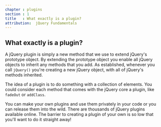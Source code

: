 ```yaml
---
chapter : plugins
section : 1
title   : What exactly is a plugin?
attribution:  jQuery Fundamentals
---
```

## What exactly is a plugin?

A jQuery plugin is simply a new method that we use to extend jQuery's prototype
object.  By extending the prototype object you enable all jQuery objects to
inherit any methods that you add.  As established, whenever you call `jQuery()`
you're creating a new jQuery object, with all of jQuery's methods inherited.

The idea of a plugin is to do something with a collection of elements.  You
could consider each method that comes with the jQuery core a plugin, like
`fadeOut` or `addClass`.

You can make your own plugins and use them privately in your code or you can
release them into the wild.  There are thousands of jQuery plugins available
online.  The barrier to creating a plugin of your own is so low that you'll
want to do it straight away!
